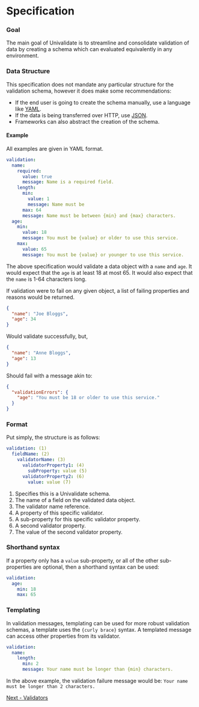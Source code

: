 # Specification

### Goal
The main goal of Univalidate is to streamline and consolidate validation of data by creating a
schema which can evaluated equivalently in any environment.

### Data Structure
This specification does not mandate any particular structure for the validation schema, however it
does make some recommendations:

- If the end user is going to create the schema manually, use a language like [YAML](https://github.com/yaml/yaml-spec).
- If the data is being transferred over HTTP, use [JSON](https://github.com/topics/json).
- Frameworks can also abstract the creation of the schema.

#### Example

All examples are given in YAML format.

```yaml
validation:
  name:
    required:
      value: true
      message: Name is a required field.
    length:
      min:
        value: 1
        message: Name must be 
      max: 64
      message: Name must be between {min} and {max} characters.
  age:
    min:
      value: 18
      message: You must be {value} or older to use this service.
    max:
      value: 65
      message: You must be {value} or younger to use this service.
```

The above specification would validate a data object with a `name` and `age`. It would
expect that the `age` is at least 18 at most 65. It would also expect that the `name` is
1-64 characters long.

If validation were to fail on any given object, a list of failing properties and reasons would
be returned.

```json
{
  "name": "Joe Bloggs",
  "age": 34
}
```

Would validate successfully, but,

```json
{
  "name": "Anne Bloggs",
  "age": 13
}
```

Should fail with a message akin to:

```json
{
  "validationErrors": {
    "age": "You must be 18 or older to use this service."
  }
}
```

### Format

Put simply, the structure is as follows:

```yaml
validation: (1)
  fieldName: (2)
    validatorName: (3)
      validatorProperty1: (4)
        subProperty: value (5)
      validatorProperty2: (6)
        value: value (7)
```

1. Specifies this is a Univalidate schema.
2. The name of a field on the validated data object.
3. The validator name reference.
4. A property of this specific validator.
5. A sub-property for this specific validator property.
6. A second validator property.
7. The value of the second validator property.

### Shorthand syntax

If a property only has a `value` sub-property, or all of the other sub-properties
are optional, then a shorthand syntax can be used:

```yaml
validation:
  age:
    min: 18
    max: 65
```

### Templating
 
In validation messages, templating can be used for more robust
validation schemas, a template uses the `{curly brace}` syntax. A templated
message can access other properties from its validator.

```yaml
validation:
  name:
    length:
      min: 2
      message: Your name must be longer than {min} characters.
```

In the above example, the validation failure message would be: `Your name must be longer than 2 characters.`

[Next - Validators](./3--validators.md)
